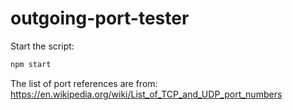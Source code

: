 # outgoing-port-tester

Start the script:

```bash
npm start
```

The list of port references are from: https://en.wikipedia.org/wiki/List_of_TCP_and_UDP_port_numbers
